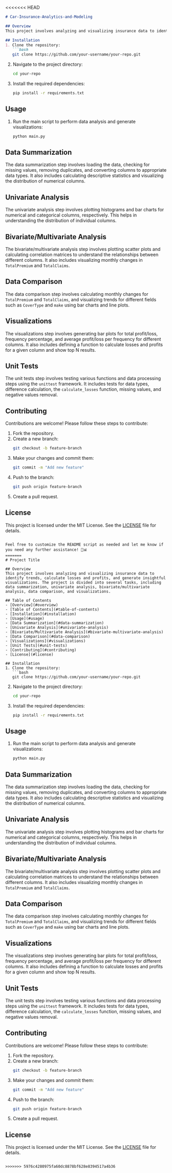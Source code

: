 <<<<<<< HEAD

```markdown
# Car-Insurance-Analytics-and-Modeling

## Overview
This project involves analyzing and visualizing insurance data to identify trends, calculate losses and profits, and generate insightful visualizations. The project is divided into several tasks, including data summarization, univariate analysis, bivariate/multivariate analysis, data comparison, and visualizations.

## Installation
1. Clone the repository:
   ```bash
   git clone https://github.com/your-username/your-repo.git
   ```
2. Navigate to the project directory:
   ```bash
   cd your-repo
   ```
3. Install the required dependencies:
   ```bash
   pip install -r requirements.txt
   ```

## Usage
1. Run the main script to perform data analysis and generate visualizations:
   ```bash
   python main.py
   ```

## Data Summarization
The data summarization step involves loading the data, checking for missing values, removing duplicates, and converting columns to appropriate data types. It also includes calculating descriptive statistics and visualizing the distribution of numerical columns.

## Univariate Analysis
The univariate analysis step involves plotting histograms and bar charts for numerical and categorical columns, respectively. This helps in understanding the distribution of individual columns.

## Bivariate/Multivariate Analysis
The bivariate/multivariate analysis step involves plotting scatter plots and calculating correlation matrices to understand the relationships between different columns. It also includes visualizing monthly changes in `TotalPremium` and `TotalClaims`.

## Data Comparison
The data comparison step involves calculating monthly changes for `TotalPremium` and `TotalClaims`, and visualizing trends for different fields such as `CoverType` and `make` using bar charts and line plots.

## Visualizations
The visualizations step involves generating bar plots for total profit/loss, frequency percentage, and average profit/loss per frequency for different columns. It also includes defining a function to calculate losses and profits for a given column and show top N results.

## Unit Tests
The unit tests step involves testing various functions and data processing steps using the `unittest` framework. It includes tests for data types, difference calculation, the `calculate_losses` function, missing values, and negative values removal.

## Contributing
Contributions are welcome! Please follow these steps to contribute:
1. Fork the repository.
2. Create a new branch:
   ```bash
   git checkout -b feature-branch
   ```
3. Make your changes and commit them:
   ```bash
   git commit -m "Add new feature"
   ```
4. Push to the branch:
   ```bash
   git push origin feature-branch
   ```
5. Create a pull request.

## License
This project is licensed under the MIT License. See the [LICENSE](LICENSE) file for details.
```

Feel free to customize the README script as needed and let me know if you need any further assistance! 🚀📊
=======
# Project Title

## Overview
This project involves analyzing and visualizing insurance data to identify trends, calculate losses and profits, and generate insightful visualizations. The project is divided into several tasks, including data summarization, univariate analysis, bivariate/multivariate analysis, data comparison, and visualizations.

## Table of Contents
- [Overview](#overview)
- [Table of Contents](#table-of-contents)
- [Installation](#installation)
- [Usage](#usage)
- [Data Summarization](#data-summarization)
- [Univariate Analysis](#univariate-analysis)
- [Bivariate/Multivariate Analysis](#bivariate-multivariate-analysis)
- [Data Comparison](#data-comparison)
- [Visualizations](#visualizations)
- [Unit Tests](#unit-tests)
- [Contributing](#contributing)
- [License](#license)

## Installation
1. Clone the repository:
   ```bash
   git clone https://github.com/your-username/your-repo.git
   ```
2. Navigate to the project directory:
   ```bash
   cd your-repo
   ```
3. Install the required dependencies:
   ```bash
   pip install -r requirements.txt
   ```

## Usage
1. Run the main script to perform data analysis and generate visualizations:
   ```bash
   python main.py
   ```

## Data Summarization
The data summarization step involves loading the data, checking for missing values, removing duplicates, and converting columns to appropriate data types. It also includes calculating descriptive statistics and visualizing the distribution of numerical columns.

## Univariate Analysis
The univariate analysis step involves plotting histograms and bar charts for numerical and categorical columns, respectively. This helps in understanding the distribution of individual columns.

## Bivariate/Multivariate Analysis
The bivariate/multivariate analysis step involves plotting scatter plots and calculating correlation matrices to understand the relationships between different columns. It also includes visualizing monthly changes in `TotalPremium` and `TotalClaims`.

## Data Comparison
The data comparison step involves calculating monthly changes for `TotalPremium` and `TotalClaims`, and visualizing trends for different fields such as `CoverType` and `make` using bar charts and line plots.

## Visualizations
The visualizations step involves generating bar plots for total profit/loss, frequency percentage, and average profit/loss per frequency for different columns. It also includes defining a function to calculate losses and profits for a given column and show top N results.

## Unit Tests
The unit tests step involves testing various functions and data processing steps using the `unittest` framework. It includes tests for data types, difference calculation, the `calculate_losses` function, missing values, and negative values removal.

## Contributing
Contributions are welcome! Please follow these steps to contribute:
1. Fork the repository.
2. Create a new branch:
   ```bash
   git checkout -b feature-branch
   ```
3. Make your changes and commit them:
   ```bash
   git commit -m "Add new feature"
   ```
4. Push to the branch:
   ```bash
   git push origin feature-branch
   ```
5. Create a pull request.

## License
This project is licensed under the MIT License. See the [LICENSE](LICENSE) file for details.
```

>>>>>>> 5976c4280975fa60dc8878bf628e8394517a4b36
